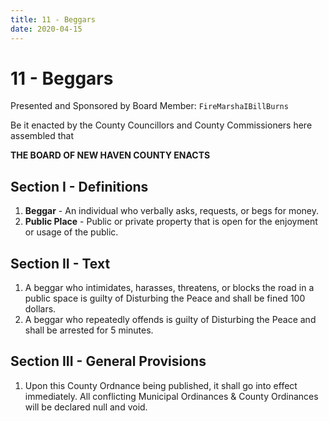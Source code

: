```yaml
---
title: 11 - Beggars
date: 2020-04-15
---
```

# 11 - Beggars

Presented and Sponsored by Board Member: `FireMarshaIBillBurns`

Be it enacted by the County Councillors and County Commissioners here assembled that

__**THE BOARD OF NEW HAVEN COUNTY ENACTS**__

<div class="list-county" markdown="1">

## Section I - Definitions

1. **Beggar** - An individual who verbally asks, requests, or begs for money.
2. **Public Place** - Public or private property that is open for the enjoyment or usage of the public.

## Section II - Text

1. A beggar who intimidates, harasses, threatens, or blocks the road in a public space is guilty of Disturbing the Peace and shall be fined 100 dollars.
2. A beggar who repeatedly offends is guilty of Disturbing the Peace and shall be arrested for 5 minutes.

## Section III - General Provisions

1. Upon this County Ordnance being published, it shall go into effect immediately. All conflicting Municipal Ordinances & County Ordinances will be declared null and void.

</div>
